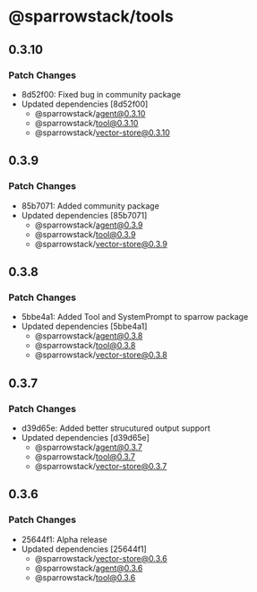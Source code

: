# @sparrowstack/tools

## 0.3.10

### Patch Changes

- 8d52f00: Fixed bug in community package
- Updated dependencies [8d52f00]
    - @sparrowstack/agent@0.3.10
    - @sparrowstack/tool@0.3.10
    - @sparrowstack/vector-store@0.3.10

## 0.3.9

### Patch Changes

- 85b7071: Added community package
- Updated dependencies [85b7071]
    - @sparrowstack/agent@0.3.9
    - @sparrowstack/tool@0.3.9
    - @sparrowstack/vector-store@0.3.9

## 0.3.8

### Patch Changes

- 5bbe4a1: Added Tool and SystemPrompt to sparrow package
- Updated dependencies [5bbe4a1]
    - @sparrowstack/agent@0.3.8
    - @sparrowstack/tool@0.3.8
    - @sparrowstack/vector-store@0.3.8

## 0.3.7

### Patch Changes

- d39d65e: Added better strucutured output support
- Updated dependencies [d39d65e]
    - @sparrowstack/agent@0.3.7
    - @sparrowstack/tool@0.3.7
    - @sparrowstack/vector-store@0.3.7

## 0.3.6

### Patch Changes

- 25644f1: Alpha release
- Updated dependencies [25644f1]
    - @sparrowstack/vector-store@0.3.6
    - @sparrowstack/agent@0.3.6
    - @sparrowstack/tool@0.3.6
